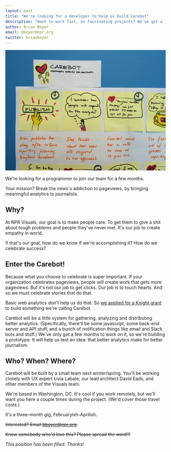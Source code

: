 ```yaml
---
layout: post
title: "We're looking for a developer to help us build Carebot"
description: "Want to work fast, on fascinating projects? We've got a job for you."
author: Brian Boyer
email: bboyer@npr.org
twitter: brianboyer
---
```

![The NPR Visuals team](/img/posts/carebot.jpg)

We're looking for a programmer to join our team for a few months.

Your mission? Break the news's addiction to pageviews, by bringing meaningful analytics to journalists.

## Why?

At NPR Visuals, our goal is to make people care. To get them to give a shit about tough problems and people they've never met. It's our job to create empathy in world.

If that's our goal, how do we know if we're accomplishing it? How do we celebrate success?

## Enter the Carebot!

Because what you choose to celebrate is super important. If your organization celebrates pageviews, people will create work that gets more pageviews. But it's not our job to get clicks. Our job is to touch hearts. And so we must celebrate stories that do that.

Basic web analytics don't help us do that. So [we applied for a Knight grant](http://www.poynter.org/news/mediawire/382681/npr-is-building-an-analytics-bot-that-emphasizes-caring-over-clicks/) to build something we're calling Carebot.

Carebot will be a little system for gathering, analyzing and distributing better analytics. (Specifically, there'll be some javascript, some back-end server and API stuff, and a bunch of notification things like email and Slack bots and stuff.) We've only got a few months to work on it, so we're building a prototype. It will help us test an idea: that better analytics make for better journalism.

## Who? When? Where?

Carebot will be built by a small team next winter/spring. You'll be working closely with UX expert Livia Labate, our lead architect David Eads, and other members of the Visuals team.

We're based in Washington, DC. It's cool if you work remotely, but we'll want you here a couple times during the project. (We'd cover those travel costs.)

It's a three-month gig, Februaryish-Aprilish.

<s>Interested? Email [bboyer@npr.org](mailto:bboyer@npr.org).</s>

<s>Know somebody who'd love this? Please spread the word!!!</s>

_This position has been filled. Thanks!_
